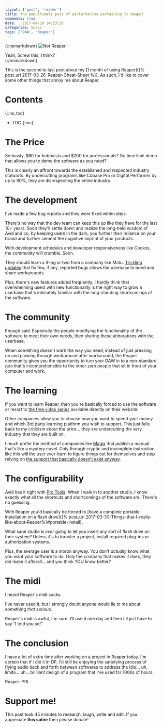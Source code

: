 ```yaml
---
layout: ['post', 'reader']
title: The penultimate post of perturbances pertaining to Reaper
comments: true
date:   2017-04-20_14:23:20 
categories: music
tags: ['DAW', 'Reaper']
---
```


{::nomarkdown}
  <img src="/assets/Reaper/AntiReaper.png" alt="Not Reaper">
  <div class="image-caption">Yeah, Screw this, I think?</div>
{:/nomarkdown}

This is the second to last post about my [1 month of using Reaper]({% post_url 2017-03-26-Reaper-Cheat-Sheet %}). As such, I'd like to cover some other things that annoy me about Reaper.

<!--more-->

# Contents
{:.no_toc}
* TOC
{:toc}

# The Price

Seriously. $60 for hobbyists and $200 for professionals? No time limit demo that allows you to demo the software as you need?

This is clearly an affront towards the established and _respected_ industry stalwarts. By undercutting programs like Cubase Pro or Digital Performer by up to 90%, they are disrespecting the entire industry.

# The development

I've made a few bug reports and they were fixed within _days_.

There's no way that the dev team can keep this up like they have for the last 10+ years. Soon they'll settle down and realize the long-held wisdom of Avid and co; by keeping users in the dark, you further their reliance on your brand and further cement the cognitive imprint of your products.

With development schedules and developer responsiveness like Cockos, the community will crumble. Soon.

They should learn a thing or two from a company like Motu. [Trickling updates](http://cdn-data.motu.com/site/docs/dp/v9/DP913readme.pdf) that fix few, if any, reported bugs allows the userbase to bond and share workarounds.

Plus, there's new features added frequently. I hardly think that overwhelming users with new functionality is the right way to grow a userbase that's intimately familiar with the long-standing shortcomings of the software.

# The community

Enough said. Especially the people modifying the functionality of the software to meet their own needs, then sharing these abhorations with the userbase.

When something doesn't work the way you need, instead of just pressing on and plowing through workaround after workaround, the Reaper community gives you the opportunity to turn your DAW in to a non-standard goo that's incomprehensible to the other zero people that sit in front of your computer and work.

# The learning

If you want to learn Reaper, then you're basically forced to use the software or resort to [the free video series](http://www.reaper.fm/videos.php) available directly on their website.

Other companies allow you to choose how you want to spend your money and which 3rd party learning platform you wish to support. This just falls back to my criticism about the price... they are undercutting the very industry that they are built on.

I much prefer the method of companies like [Magix](http://www.magix-audio.com/us/samplitude/) that publish a manual that's like a mystery novel. Only through cryptic and incomplete instruction like this will the user ever learn to figure things out for themselves and stop relying on [the support that basically doesn't exist anyway](http://www.kvraudio.com/forum/viewtopic.php?f=7&t=482730).

# The configurability

Avid has it right with [Pro Tools](http://www.avid.com/pro-tools). When I walk in to another studio, I know exactly what all the shortcuts and shortcomings of the software are. There's no guessing.

With Reaper you'd basically be forced to [have a complete portable installation on a flash drive]({% post_url 2017-03-30-Things-that-I-really-like-about-Reaper%}#portable-install).

What sane studio is _ever_ going to let you insert any sort of flash drive on their system? Unless it's to transfer a project, install required plug-ins or authorization systems.

Plus, the average user is a moron anyway. You don't _actually_ know what you want your software to do. Only the company that makes it does, they did make it afterall... and you think YOU know better?

# The midi

I heard Reaper's midi sucks.

I've never used it, but I strongly doubt anyone would lie to me about something _that serious_.

Reaper's midi is awful, I'm sure. I'll use it one day and then I'll just have to say "I told you so!"

# The conclusion

I have a lot of extra time after working on a project in Reaper today. I'm certain that if I did it in DP, I'd still be enjoying the satisfying process of flying audio back and forth between softwares to address the idio... uh, limita... uh... brilliant design of a program that I've used for 1000s of hours.

Reaper. Pfft.

# Support me!

This post took 45 minutes to research, laugh, write and edit. If you appreciate **this satire** then please donate! 


